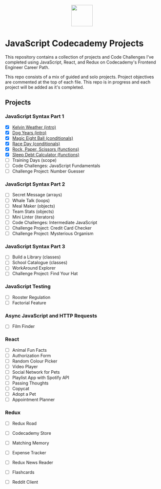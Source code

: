 <p align="center"> <img src="https://user-images.githubusercontent.com/104512014/176559133-f6434a3e-02ea-403e-892d-644b4401ea88.png" height="70px"/> </p>


# JavaScript Codecademy Projects #
This repository contains a collection of projects and Code Challenges I've completed using JavaScript, React, and Redux on Codecademy's Frontend Engineer Career Path. 

This repo consists of a mix of guided and solo projects. Project objectives are commented at the top of each file.  This repo is in progress and each project will be added as it's completed.

## Projects ##
### JavaScript Syntax Part 1 ###
 - [x] [Kelvin Weather (intro)](https://github.com/emmaclarem/javascript-codecademy-projects/tree/main/JavaScript%20Syntax%20Part%201/Kelvin%20Weather)
 - [x] [Dog Years (intro)](https://github.com/emmaclarem/javascript-codecademy-projects/tree/main/JavaScript%20Syntax%20Part%201/Dog%20Years)
 - [x] [Magic Eight Ball (conditionals)](https://github.com/emmaclarem/javascript-codecademy-projects/tree/main/JavaScript%20Syntax%20Part%201/Magic%20Eight%20Ball)
 - [x] [Race Day (conditionals)](https://github.com/emmaclarem/javascript-codecademy-projects/tree/main/JavaScript%20Syntax%20Part%201/Race%20Day)
 - [x] [Rock, Paper, Scissors (functions)](https://github.com/emmaclarem/javascript-codecademy-projects/tree/main/JavaScript%20Syntax%20Part%201/Rock%2C%20Paper%2C%20Scissors)
 - [x] [Sleep Debt Calculator (functions)](https://github.com/emmaclarem/javascript-codecademy-projects/tree/main/JavaScript%20Syntax%20Part%201/Sleep%20Debt%20Calculator)
 - [ ] Training Days (scope)
 - [ ] Code Challenges: JavaScript Fundamentals
 - [ ] Challenge Project: Number Guesser
 
### JavaScript Syntax Part 2 ###
 - [ ] Secret Message (arrays)
 - [ ] Whale Talk (loops)
 - [ ] Meal Maker (objects)
 - [ ] Team Stats (objects)
 - [ ] Mini Linter (iterators)
 - [ ] Code Challenges: Intermediate JavaScript
 - [ ] Challenge Project: Credit Card Checker
 - [ ] Challenge Project: Mysterious Organism

### JavaScript Syntax Part 3 ###
 - [ ] Build a Library (classes)
 - [ ] School Catalogue (classes)
 - [ ] WorkAround Explorer
 - [ ] Challenge Project: Find Your Hat
 
### JavaScript Testing ###
 - [ ] Rooster Regulation
 - [ ] Factorial Feature
 
### Async JavaScript and HTTP Requests ###
 - [ ] Film Finder
 
### React ###
 - [ ] Animal Fun Facts
 - [ ] Authorization Form
 - [ ] Random Colour Picker
 - [ ] Video Player
 - [ ] Social Network for Pets
 - [ ] Playlist App with Spotify API
 - [ ] Passing Thoughts
 - [ ] Copycat
 - [ ] Adopt a Pet
 - [ ] Appointment Planner
 
### Redux ###
 - [ ] Redux Road
 - [ ] Codecademy Store
 - [ ] Matching Memory
 - [ ] Expense Tracker
 - [ ] Redux News Reader
 - [ ] Flashcards
 - [ ] Reddit Client
 

